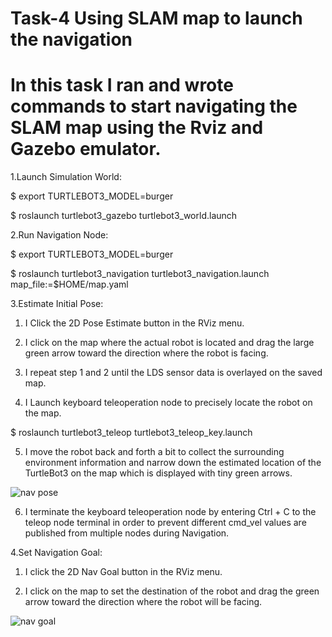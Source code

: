 # Task-4  Using SLAM map to launch the navigation

# In this task I ran and wrote commands to start navigating the SLAM map using the Rviz and Gazebo emulator.


1.Launch Simulation World:

$ export TURTLEBOT3_MODEL=burger

$ roslaunch turtlebot3_gazebo turtlebot3_world.launch

2.Run Navigation Node:

$ export TURTLEBOT3_MODEL=burger

$ roslaunch turtlebot3_navigation turtlebot3_navigation.launch map_file:=$HOME/map.yaml




3.Estimate Initial Pose:

1. I Click the 2D Pose Estimate button in the RViz menu.

2. I click on the map where the actual robot is located and drag the large green arrow toward the direction where the robot is facing.


3. I repeat step 1 and 2 until the LDS sensor data is overlayed on the saved map.


4. I Launch keyboard teleoperation node to precisely locate the robot on the map.


$ roslaunch turtlebot3_teleop turtlebot3_teleop_key.launch

5. I move the robot back and forth a bit to collect the surrounding environment information and narrow down the estimated location of the TurtleBot3 on the map which is displayed with tiny green arrows.

![nav pose](https://user-images.githubusercontent.com/85695324/125962323-351b726c-4afd-41e1-9afb-0d7b981f532c.png)

6. I terminate the keyboard teleoperation node by entering Ctrl + C to the teleop node terminal in order to prevent different cmd_vel values are published from multiple nodes during Navigation.


4.Set Navigation Goal:

1. I click the 2D Nav Goal button in the RViz menu.

2. I click on the map to set the destination of the robot and drag the green arrow toward the direction where the robot will be facing.

![nav goal](https://user-images.githubusercontent.com/85695324/125964442-1b04efbc-daff-4ed9-816c-64de5708b96c.png)


